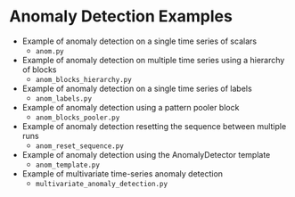 # Anomaly Detection Examples

- Example of anomaly detection on a single time series of scalars
    - `anom.py`
- Example of anomaly detection on multiple time series using a hierarchy of blocks
    - `anom_blocks_hierarchy.py`
- Example of anomaly detection on a single time series of labels
    - `anom_labels.py`
- Example of anomaly detection using a pattern pooler block
    - `anom_blocks_pooler.py`
- Example of anomaly detection resetting the sequence between multiple runs
    - `anom_reset_sequence.py`
- Example of anomaly detection using the AnomalyDetector template
    - `anom_template.py`
- Example of multivariate time-series anomaly detection
    - `multivariate_anomaly_detection.py`